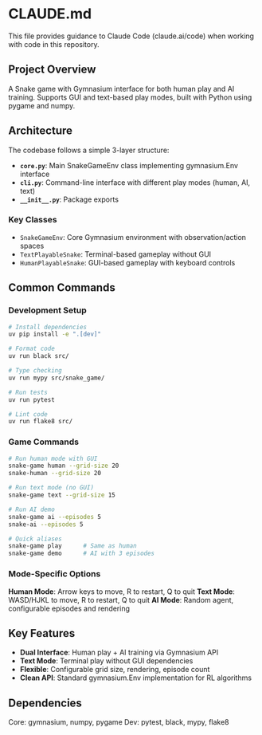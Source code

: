 # CLAUDE.md

This file provides guidance to Claude Code (claude.ai/code) when working with code in this repository.

## Project Overview

A Snake game with Gymnasium interface for both human play and AI training. Supports GUI and text-based play modes, built with Python using pygame and numpy.

## Architecture

The codebase follows a simple 3-layer structure:

- **`core.py`**: Main SnakeGameEnv class implementing gymnasium.Env interface
- **`cli.py`**: Command-line interface with different play modes (human, AI, text)
- **`__init__.py`**: Package exports

### Key Classes

- `SnakeGameEnv`: Core Gymnasium environment with observation/action spaces
- `TextPlayableSnake`: Terminal-based gameplay without GUI
- `HumanPlayableSnake`: GUI-based gameplay with keyboard controls

## Common Commands

### Development Setup
```bash
# Install dependencies  
uv pip install -e ".[dev]"

# Format code
uv run black src/

# Type checking
uv run mypy src/snake_game/

# Run tests
uv run pytest

# Lint code
uv run flake8 src/
```

### Game Commands
```bash
# Run human mode with GUI
snake-game human --grid-size 20
snake-human --grid-size 20

# Run text mode (no GUI)
snake-game text --grid-size 15

# Run AI demo
snake-game ai --episodes 5
snake-ai --episodes 5

# Quick aliases
snake-game play      # Same as human
snake-game demo      # AI with 3 episodes
```

### Mode-Specific Options

**Human Mode**: Arrow keys to move, R to restart, Q to quit
**Text Mode**: WASD/HJKL to move, R to restart, Q to quit
**AI Mode**: Random agent, configurable episodes and rendering

## Key Features

- **Dual Interface**: Human play + AI training via Gymnasium API
- **Text Mode**: Terminal play without GUI dependencies
- **Flexible**: Configurable grid size, rendering, episode count
- **Clean API**: Standard gymnasium.Env implementation for RL algorithms

## Dependencies

Core: gymnasium, numpy, pygame
Dev: pytest, black, mypy, flake8